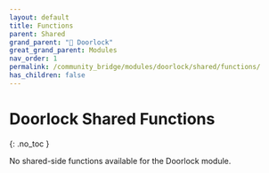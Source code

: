 ```yaml
---
layout: default
title: Functions
parent: Shared
grand_parent: "🚪 Doorlock"
great_grand_parent: Modules
nav_order: 1
permalink: /community_bridge/modules/doorlock/shared/functions/
has_children: false
---
```


# Doorlock Shared Functions
{: .no_toc }

No shared-side functions available for the Doorlock module.
